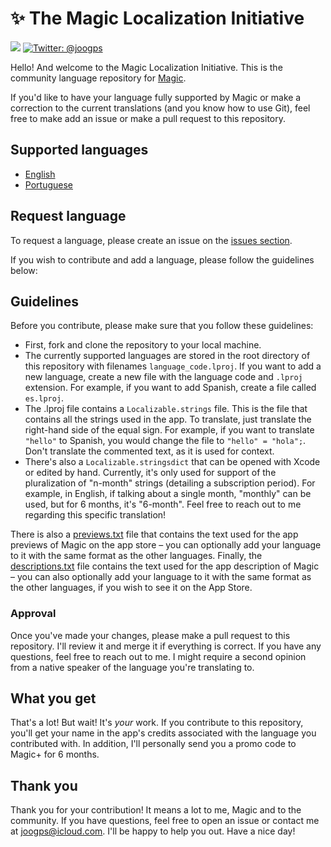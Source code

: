 # ✨ The Magic Localization Initiative

<p>
    <img src="https://img.shields.io/badge/Download Magic-7D28DF.svg" />
    <a href="https://twitter.com/joogps">
        <img src="https://img.shields.io/badge/Contact-@joogps-lightgrey.svg?style=social&logo=twitter" alt="Twitter: @joogps" />
    </a>
</p>

Hello! And welcome to the Magic Localization Initiative. This is the community language repository for [Magic](https://magic.joogps.com).

If you'd like to have your language fully supported by Magic or make a correction to the current translations (and you know how to use Git), feel free to make add an issue or make a pull request to this repository.

## Supported languages
- [English](/en.lproj/)
- [Portuguese](/pt-BR.lproj/)

## Request language
To request a language, please create an issue on the [issues section](https://github.com/joao-works/Magic-Localization/issues).

If you wish to contribute and add a language, please follow the guidelines below:

## Guidelines

Before you contribute, please make sure that you follow these guidelines:

- First, fork and clone the repository to your local machine.
- The currently supported languages are stored in the root directory of this repository with filenames `language_code.lproj`. If you want to add a new language, create a new file with the language code and `.lproj` extension. For example, if you want to add Spanish, create a file called `es.lproj`.
- The .lproj file contains a `Localizable.strings` file. This is the file that contains all the strings used in the app. To translate, just translate the right-hand side of the equal sign. For example, if you want to translate `"hello"` to Spanish, you would change the file to `"hello" = "hola";`. Don't translate the commented text, as it is used for context.
- There's also a `Localizable.stringsdict` that can be opened with Xcode or edited by hand. Currently, it's only used for support of the pluralization of "n-month" strings (detailing a subscription period). For example, in English, if talking about a single month, "monthly" can be used, but for 6 months, it's "6-month". Feel free to reach out to me regarding this specific translation!

There is also a [previews.txt](previews.txt) file that contains the text used for the app previews of Magic on the app store – you can optionally add your language to it with the same format as the other languages. Finally, the [descriptions.txt](descriptions.txt) file contains the text used for the app description of Magic – you can also optionally add your language to it with the same format as the other languages, if you wish to see it on the App Store.

### Approval

Once you've made your changes, please make a pull request to this repository. I'll review it and merge it if everything is correct. If you have any questions, feel free to reach out to me. I might require a second opinion from a native speaker of the language you're translating to.

## What you get

That's a lot! But wait! It's _your_ work. If you contribute to this repository, you'll get your name in the app's credits associated with the language you contributed with. In addition, I'll personally send you a promo code to Magic+ for 6 months.

## Thank you

Thank you for your contribution! It means a lot to me, Magic and to the community. If you have questions, feel free to open an issue or contact me at [joogps@icloud.com](emailto:joogps@icloud.com). I'll be happy to help you out. Have a nice day!
